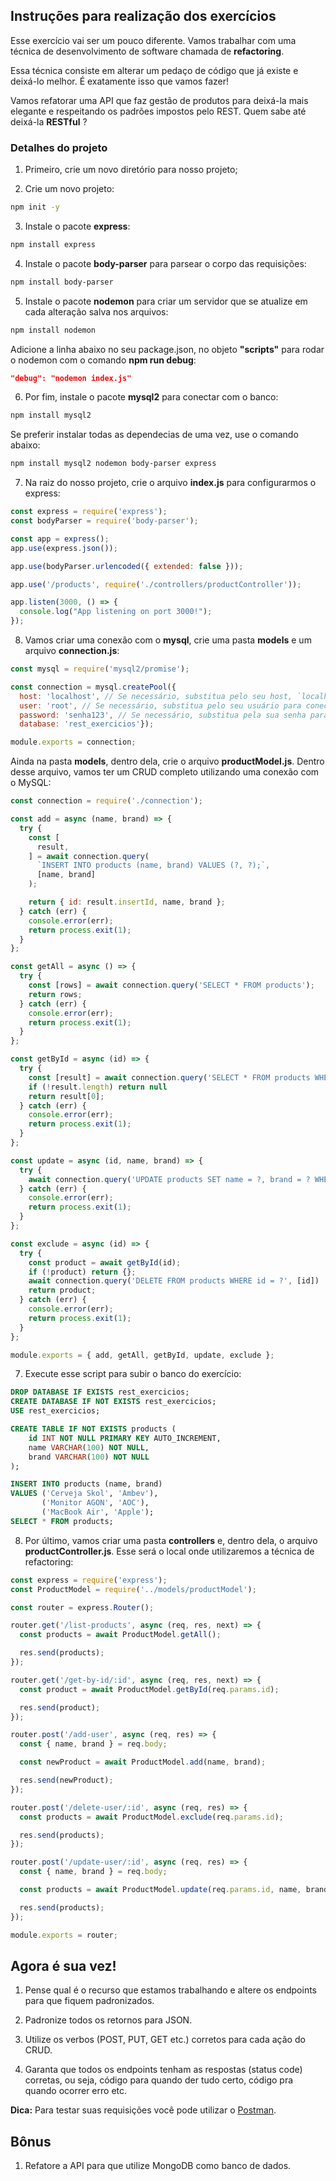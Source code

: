 ## Instruções para realização dos exercícios

Esse exercício vai ser um pouco diferente. Vamos trabalhar com uma técnica de desenvolvimento de software chamada de **refactoring**.

Essa técnica consiste em alterar um pedaço de código que já existe e deixá-lo melhor. É exatamente isso que vamos fazer!

Vamos refatorar uma API que faz gestão de produtos para deixá-la mais elegante e respeitando os padrões impostos pelo REST. Quem sabe até deixá-la **RESTful** ?

### Detalhes do projeto

1. Primeiro, crie um novo diretório para nosso projeto;

2. Crie um novo projeto:

```bash
npm init -y
```

3. Instale o pacote **express**:

```bash
npm install express
```

4. Instale o pacote **body-parser** para parsear o corpo das requisições:

```bash
npm install body-parser
```

5. Instale o pacote **nodemon** para criar um servidor que se atualize em cada alteração salva nos arquivos:

```bash
npm install nodemon
```

Adicione a linha abaixo no seu package.json, no objeto **"scripts"** para rodar o nodemon com o comando **npm run debug**:

```json
"debug": "nodemon index.js"
```

6. Por fim, instale o pacote **mysql2** para conectar com o banco:

```bash
npm install mysql2
```

Se preferir instalar todas as dependecias de uma vez, use o comando abaixo:

```bash
npm install mysql2 nodemon body-parser express
```

7. Na raiz do nosso projeto, crie o arquivo **index.js** para configurarmos o express:


```javascript
const express = require('express');
const bodyParser = require('body-parser');

const app = express();
app.use(express.json());

app.use(bodyParser.urlencoded({ extended: false }));

app.use('/products', require('./controllers/productController'));

app.listen(3000, () => {
  console.log("App listening on port 3000!");
});
```

8. Vamos criar uma conexão com o **mysql**, crie uma pasta **models** e um arquivo **connection.js**:

```javascript
const mysql = require('mysql2/promise');

const connection = mysql.createPool({
  host: 'localhost', // Se necessário, substitua pelo seu host, `localhost` é o comum
  user: 'root', // Se necessário, substitua pelo seu usuário para conectar ao banco na sua máquina
  password: 'senha123', // Se necessário, substitua pela sua senha para conectar ao banco na sua máquina
  database: 'rest_exercicios'});

module.exports = connection;
```

Ainda na pasta **models**, dentro dela, crie o arquivo **productModel.js**. Dentro desse arquivo, vamos ter um CRUD completo utilizando uma conexão com o MySQL:

```javascript
const connection = require('./connection');

const add = async (name, brand) => {
  try {
    const [
      result,
    ] = await connection.query(
      `INSERT INTO products (name, brand) VALUES (?, ?);`,
      [name, brand]
    );

    return { id: result.insertId, name, brand };
  } catch (err) {
    console.error(err);
    return process.exit(1);
  }
};

const getAll = async () => {
  try {
    const [rows] = await connection.query('SELECT * FROM products');
    return rows;
  } catch (err) {
    console.error(err);
    return process.exit(1);
  }
};

const getById = async (id) => {
  try {
    const [result] = await connection.query('SELECT * FROM products WHERE id = ?', [id]);
    if (!result.length) return null
    return result[0];
  } catch (err) {
    console.error(err);
    return process.exit(1);
  }
};

const update = async (id, name, brand) => {
  try {
    await connection.query('UPDATE products SET name = ?, brand = ? WHERE id = ?', [name, brand, id])
  } catch (err) {
    console.error(err);
    return process.exit(1);
  }
};

const exclude = async (id) => {
  try {
    const product = await getById(id);
    if (!product) return {};
    await connection.query('DELETE FROM products WHERE id = ?', [id])
    return product;
  } catch (err) {
    console.error(err);
    return process.exit(1);
  }
};

module.exports = { add, getAll, getById, update, exclude };
```

7. Execute esse script para subir o banco do exercício:

```sql
DROP DATABASE IF EXISTS rest_exercicios;
CREATE DATABASE IF NOT EXISTS rest_exercicios;
USE rest_exercicios;

CREATE TABLE IF NOT EXISTS products (
    id INT NOT NULL PRIMARY KEY AUTO_INCREMENT,
    name VARCHAR(100) NOT NULL,
    brand VARCHAR(100) NOT NULL
);

INSERT INTO products (name, brand)
VALUES ('Cerveja Skol', 'Ambev'),
       ('Monitor AGON', 'AOC'),
       ('MacBook Air', 'Apple');
SELECT * FROM products;
```

8. Por último, vamos criar uma pasta **controllers** e, dentro dela, o arquivo **productController.js**. Esse será o local onde utilizaremos a técnica de refactoring:

```javascript
const express = require('express');
const ProductModel = require('../models/productModel');

const router = express.Router();

router.get('/list-products', async (req, res, next) => {
  const products = await ProductModel.getAll();

  res.send(products);
});

router.get('/get-by-id/:id', async (req, res, next) => {
  const product = await ProductModel.getById(req.params.id);

  res.send(product);
});

router.post('/add-user', async (req, res) => {
  const { name, brand } = req.body;

  const newProduct = await ProductModel.add(name, brand);

  res.send(newProduct);
});

router.post('/delete-user/:id', async (req, res) => {
  const products = await ProductModel.exclude(req.params.id);

  res.send(products);
});

router.post('/update-user/:id', async (req, res) => {
  const { name, brand } = req.body;

  const products = await ProductModel.update(req.params.id, name, brand);

  res.send(products);
});

module.exports = router;
```

## Agora é sua vez!

1. Pense qual é o recurso que estamos trabalhando e altere os endpoints para que fiquem padronizados.

2. Padronize todos os retornos para JSON.

3. Utilize os verbos (POST, PUT, GET etc.) corretos para cada ação do CRUD.

4. Garanta que todos os endpoints tenham as respostas (status code) corretas, ou seja, código para quando der tudo certo, código pra quando ocorrer erro etc.

**Dica:** Para testar suas requisições você pode utilizar o [Postman](https://www.postman.com/).

## Bônus

1. Refatore a API para que utilize MongoDB como banco de dados.
